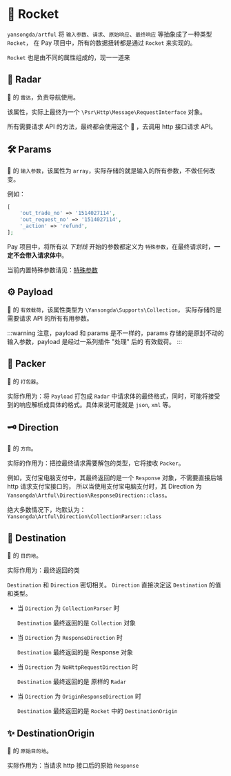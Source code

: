 # 🚀 Rocket

`yansongda/artful` 将 `输入参数`、`请求`、`原始响应`、`最终响应` 等抽象成了一种类型 `Rocket`，
在 Pay 项目中，所有的数据扭转都是通过 `Rocket` 来实现的。

`Rocket` 也是由不同的属性组成的，现一一道来

## 📡 Radar

 🚀 的 `雷达`，负责导航使用。

该属性，实际上最终为一个 `\Psr\Http\Message\RequestInterface` 对象。

所有需要请求 API 的方法，最终都会使用这个 📡 ，去调用 http 接口请求 API。

## 🛠 Params

 🚀 的 `输入参数`，该属性为 `array`，实际存储的就是输入的所有参数，不做任何改变。

例如：

```php
[
    'out_trade_no' => '1514027114',
    'out_request_no' => '1514027114',
    '_action' => 'refund',
];
```

Pay 项目中，将所有以 _下划线_ 开始的参数都定义为 `特殊参数`，在最终请求时，**一定不会带入请求体中**。

当前内置特殊参数请见：[特殊参数](/docs/v1/appendix/special-params)

## ⚙️ Payload

🚀 的 `有效载荷`，该属性类型为 `\Yansongda\Supports\Collection`，
实际存储的是需要请求 API 的所有有用参数。

:::warning
注意，payload 和 params 是不一样的，params 存储的是原封不动的输入参数，payload 是经过一系列插件 "处理" 后的 有效载荷。
:::

## 📨 Packer

🚀 的 `打包器`。

实际作用为：将 `Payload` 打包成 `Radar` 中请求体的最终格式，同时，可能将接受到的响应解析成具体的格式。具体来说可能就是 `json`, `xml` 等。

## 🗝 Direction

🚀 的 `方向`。

实际的作用为：把控最终请求需要解包的类型，它将接收 `Packer`。

例如，支付宝电脑支付中，其最终返回的是一个 `Response` 对象，不需要直接后端 http 请求支付宝接口的，
所以当使用支付宝电脑支付时，其 Direction 为 `Yansongda\Artful\Direction\ResponseDirection::class`。

绝大多数情况下，均默认为：`Yansongda\Artful\Direction\CollectionParser::class`

## 🌟 ️Destination

🚀 的 `目的地`。

实际作用为：最终返回的类

`Destination` 和 `Direction` 密切相关。 `Direction` 直接决定这 `Destination` 的值和类型。

- 当 `Direction` 为 `CollectionParser` 时

    `Destination` 最终返回的是 `Collection` 对象

- 当 `Direction` 为 `ResponseDirection` 时

    `Destination` 最终返回的是 Response 对象

- 当 `Direction` 为 `NoHttpRequestDirection` 时

    `Destination` 最终返回的是 原样的 `Radar`

- 当 `Direction` 为 `OriginResponseDirection` 时

  `Destination` 最终返回的是 `Rocket` 中的 `DestinationOrigin`

## ✨ DestinationOrigin

🚀 的 `原始目的地`。

实际作用为：当请求 http 接口后的原始 `Response`
